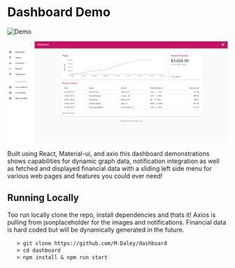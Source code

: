 # Dashboard Demo

![Demo](https://stark-escarpment-39738.herokuapp.com/)

![Dashboard Preview](./preview.png)

Built using React, Material-ui, and axio this dashboard demonstrations shows capabilities for dynamic graph data, notification integration as well as fetched and displayed financial data with a sliding left side menu for various web pages and features you could ever need!

## Running Locally

Too run locally clone the repo, install dependencies and thats it! Axios is pulling from jsonplaceholder for the images and notifications. Financial data is hard coded but will be dynamically generated in the future.

```
   > git clone https://github.com/M-Daley/dashboard
   > cd dashboard
   > npm install & npm run start
```